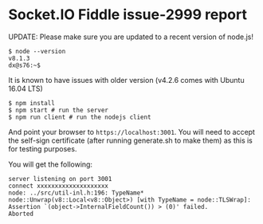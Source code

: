 
# Socket.IO Fiddle issue-2999 report

UPDATE: Please make sure you are updated to a recent version of node.js!

```
$ node --version
v8.1.3
dx@s76:~$ 
```

It is known to have issues with older version (v4.2.6 comes with Ubuntu 16.04 LTS)

```
$ npm install
$ npm start # run the server
$ npm run client # run the nodejs client
```

And point your browser to `https://localhost:3001`. You will need to
accept the self-sign certificate (after running generate.sh to make them) as this
is for testing purposes.

You will get the following:
```
server listening on port 3001
connect xxxxxxxxxxxxxxxxxxxx
node: ../src/util-inl.h:196: TypeName* node::Unwrap(v8::Local<v8::Object>) [with TypeName = node::TLSWrap]: Assertion `(object->InternalFieldCount()) > (0)' failed.
Aborted
```
